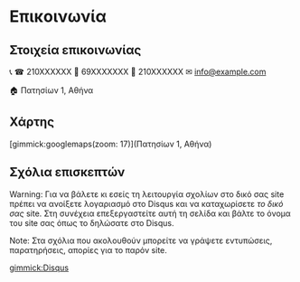 # Επικοινωνία

## Στοιχεία επικοινωνίας
&#128222; &phone; 210XXXXXX
&#128241; 69XXXXXXX
&#128224; 210XXXXXX
&#9993; info@example.com

&#127968; Πατησίων 1, Αθήνα

## Χάρτης
[gimmick:googlemaps(zoom: 17)](Πατησίων 1, Αθήνα)

## Σχόλια επισκεπτών
Warning: Για να βάλετε κι εσείς τη λειτουργία σχολίων στο δικό σας site πρέπει να ανοίξετε λογαριασμό στο Disqus και να καταχωρίσετε *το δικό σας* site. Στη συνέχεια επεξεργαστείτε αυτή τη σελίδα και βάλτε το όνομα του site σας όπως το δηλώσατε στο Disqus.

Note: Στα σχόλια που ακολουθούν μπορείτε να γράψετε εντυπώσεις, παρατηρήσεις, απορίες για το παρόν site.

[gimmick:Disqus](protonotariosgithubio)
